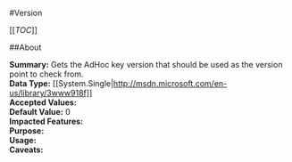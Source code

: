 #Version

[[_TOC_]]

##About

**Summary:**  Gets the AdHoc key version that should be used as the version point to check from.   
**Data Type:** [[System.Single|http://msdn.microsoft.com/en-us/library/3www918f]]  
**Accepted Values:**   
**Default Value:** 0  
**Impacted Features:**   
**Purpose:**   
**Usage:**   
**Caveats:**   

